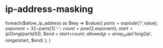 # ip-address-masking
foreach($allow_ip_address as $key => $value){
		$parts = explode('/',$value);
		$exponent = 32-$parts[1].'-';
		$count = pow(2,$exponent);
		$start = ip2long($parts[0]);
		$end = $start+$count;
		$allowed_ip = array_map('long2ip', range($start, $end) );
	}
